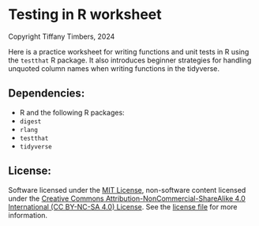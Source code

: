 # Testing in R worksheet

Copyright Tiffany Timbers, 2024

Here is a practice worksheet for writing functions and unit tests in R
using the `testthat` R package. 
It also introduces beginner strategies for handling unquoted column names 
when writing functions in the tidyverse.

## Dependencies:
- R and the following R packages:
- `digest`
- `rlang`
- `testthat`
- `tidyverse`

## License: 
Software licensed under the [MIT License](https://spdx.org/licenses/MIT.html), non-software content licensed under the [Creative Commons Attribution-NonCommercial-ShareAlike 4.0 International (CC BY-NC-SA 4.0) License](https://creativecommons.org/licenses/by-nc-sa/4.0/). See the [license file](LICENSE.md) for more information.
